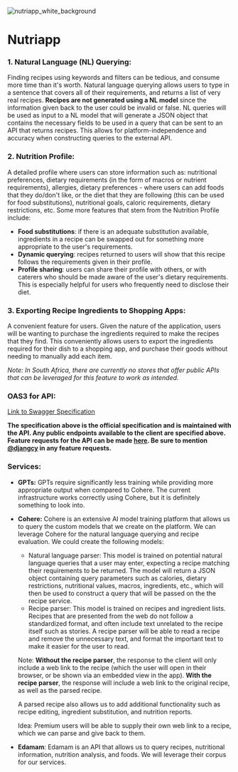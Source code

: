 ![nutriapp_white_background](https://drive.usercontent.google.com/download?id=1p_MkRoGMsKgExTQJbi9rZBWobQdNTxI_&export=view&authuser=0)

# Nutriapp

### 1. **Natural Language (NL) Querying:**
Finding recipes using keywords and filters can be tedious, and consume more time than it's worth. Natural language querying allows users to type in a sentence that covers all of their requirements, and returns a list of very real recipes. **Recipes are not generated using a NL model** since the information given back to the user could be invalid or false. NL queries will be used as input to a NL model that will generate a JSON object that contains the necessary fields to be used in a query that can be sent to an API that returns recipes. This allows for platform-independence and accuracy when constructing queries to the external API.

### 2. **Nutrition Profile:**
A detailed profile where users can store information such as: nutritional preferences, dietary requirements (in the form of macros or nutrient requirements), allergies, dietary preferences - where users can add foods that they do/don't like, or the diet that they are following (this can be used for food substitutions), nutritional goals, caloric requirements, dietary restrictions, etc. Some more features that stem from the Nutrition Profile include:
* **Food substitutions**: if there is an adequate substitution available, ingredients in a recipe can be swapped out for something more appropriate to the user's requirements.
* **Dynamic querying**: recipes returned to users will show that this recipe follows the requirements given in their profile.
* **Profile sharing**: users can share their profile with others, or with caterers who should be made aware of the user's dietary requirements. This is especially helpful for users who frequently need to disclose their diet.

### 3. **Exporting Recipe Ingredients to Shopping Apps:**
A convenient feature for users. Given the nature of the application, users will be wanting to purchase the ingredients required to make the recipes that they find. This conveniently allows users to export the ingredients required for their dish to a shopping app, and purchase their goods without needing to manually add each item.

*Note: In South Africa, there are currently no stores that offer public APIs that can be leveraged for this feature to work as intended.*

### OAS3 for API:
[Link to Swagger Specification](https://nutriapp*api-test-n2sjpazr4q-ew.a.run.app/docs/)

**The specification above is the official specification and is maintained with the API. Any public endpoints available to the client are specified above.**
**Feature requests for the API can be made [here](https://github.com/djangcy/nutrition_app/issues/new/choose). Be sure to mention [@djangcy](https://www.github.com/djangcy) in any feature requests.**

### Services:

- ************GPTs:************ GPTs require significantly less training while providing more appropriate output when compared to Cohere. The current infrastructure works correctly using Cohere, but it is definitely something to look into.

- ************Cohere:************ Cohere is an extensive AI model training platform that allows us to query the custom models that we create on the platform. We can leverage Cohere for the natural language querying and recipe evaluation. We could create the following models:
    - Natural language parser:
    This model is trained on potential natural language queries that a user may enter, expecting a recipe matching their requirements to be returned. The model will return a JSON object containing query parameters such as calories, dietary restrictions, nutritional values, macros, ingredients, etc., which will then be used to construct a query that will be passed on the the recipe service.
    - Recipe parser:
    This model is trained on recipes and ingredient lists. Recipes that are presented from the web do not follow a standardized format, and often include text unrelated to the recipe itself such as stories. A recipe parser will be able to read a recipe and remove the unnecessary text, and format the important text to make it easier for the user to read.
    
    Note: **Without the recipe parser**, the response to the client will only include a web link to the recipe (which the user will open in their browser, or be shown via an embedded view in the app). **With the recipe parser**, the response will include a web link to the original recipe, as well as the parsed recipe.
    
    A parsed recipe also allows us to add additional functionality such as recipe editing, ingredient substitution, and nutrition reports.
    
    Idea: Premium users will be able to supply their own web link to a recipe, which we can parse and give back to them.
- ************Edamam************: Edamam is an API that allows us to query recipes, nutritional information, nutrition analysis, and foods. We will leverage their corpus for our services.
